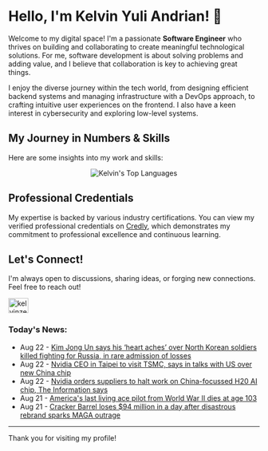 # Hello, I'm Kelvin Yuli Andrian! 👋

Welcome to my digital space! I'm a passionate **Software Engineer** who thrives on building and collaborating to create meaningful technological solutions. For me, software development is about solving problems and adding value, and I believe that collaboration is key to achieving great things.

I enjoy the diverse journey within the tech world, from designing efficient backend systems and managing infrastructure with a DevOps approach, to crafting intuitive user experiences on the frontend. I also have a keen interest in cybersecurity and exploring low-level systems.

## My Journey in Numbers & Skills

Here are some insights into my work and skills:

<p align="center">
  <img src="https://github-readme-stats.vercel.app/api/top-langs/?username=kelvinzer0&layout=compact&theme=radical" alt="Kelvin's Top Languages" />
</p>

## Professional Credentials

My expertise is backed by various industry certifications. You can view my verified professional credentials on [Credly](https://www.credly.com/users/kelvin-yuli-andrian/badges), which demonstrates my commitment to professional excellence and continuous learning.

## Let's Connect!

I'm always open to discussions, sharing ideas, or forging new connections. Feel free to reach out!

<p align="left">
    <a href="https://linkedin.com/in/kelvinzero" target="blank"><img align="center" src="https://cdn.jsdelivr.net/npm/simple-icons@3.0.1/icons/linkedin.svg" alt="kelvinzero" height="30" width="40" /></a>
</p>

### Today's News:

<!-- feed start -->
- Aug 22 - [Kim Jong Un says his ‘heart aches’ over North Korean soldiers killed fighting for Russia, in rare admission of losses](https://www.yahoo.com/news/articles/kim-jong-un-says-heart-031526226.html)
- Aug 22 - [Nvidia CEO in Taipei to visit TSMC, says in talks with US over new China chip](https://finance.yahoo.com/news/nvidia-ceo-taipei-visit-tsmc-025303358.html)
- Aug 22 - [Nvidia orders suppliers to halt work on China-focussed H20 AI chip, The Information says](https://finance.yahoo.com/news/nvidia-orders-halt-h20-chip-001843935.html)
- Aug 21 - [America's last living ace pilot from World War II dies at age 103](https://www.yahoo.com/news/articles/americas-last-living-ace-pilot-222220035.html)
- Aug 21 - [Cracker Barrel loses $94 million in a day after disastrous rebrand sparks MAGA outrage](https://finance.yahoo.com/news/cracker-barrel-loses-94-million-203057114.html)
<!-- feed end -->

---

Thank you for visiting my profile!
